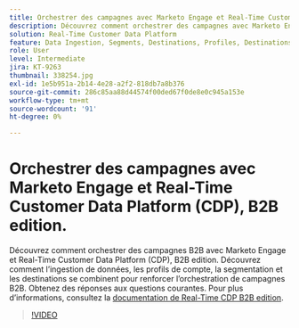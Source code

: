 ```yaml
---
title: Orchestrer des campagnes avec Marketo Engage et Real-Time Customer Data Platform, B2B edition
description: Découvrez comment orchestrer des campagnes avec Marketo Engage et Real-Time Customer Data Platform (CDP), B2B edition.
solution: Real-Time Customer Data Platform
feature: Data Ingestion, Segments, Destinations, Profiles, Destinations
role: User
level: Intermediate
jira: KT-9263
thumbnail: 338254.jpg
exl-id: 1e5b951a-2b14-4e28-a2f2-818db7a8b376
source-git-commit: 286c85aa88d44574f00ded67f0de8e0c945a153e
workflow-type: tm+mt
source-wordcount: '91'
ht-degree: 0%

---
```


# Orchestrer des campagnes avec Marketo Engage et Real-Time Customer Data Platform (CDP), B2B edition.

Découvrez comment orchestrer des campagnes B2B avec Marketo Engage et Real-Time Customer Data Platform (CDP), B2B edition. Découvrez comment l’ingestion de données, les profils de compte, la segmentation et les destinations se combinent pour renforcer l’orchestration de campagnes B2B. Obtenez des réponses aux questions courantes. Pour plus d’informations, consultez la [documentation de Real-Time CDP B2B edition](https://experienceleague.adobe.com/docs/experience-platform/rtcdp/b2b-overview.html).

>[!VIDEO](https://video.tv.adobe.com/v/338254?learn=on&enablevpops)
